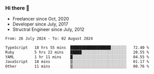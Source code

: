 ### Hi there 👋

- Freelancer since Oct, 2020
- Developer since July, 2017
- Structral Engineer since July, 2012

<!--START_SECTION:waka-->

```txt
From: 26 July 2024 - To: 02 August 2024

TypeScript   18 hrs 55 mins  ██████████████████░░░░░░░   72.40 %
Ruby         5 hrs 22 mins   █████░░░░░░░░░░░░░░░░░░░░   20.55 %
YAML         1 hr 11 mins    █░░░░░░░░░░░░░░░░░░░░░░░░   04.55 %
JavaScript   18 mins         ▒░░░░░░░░░░░░░░░░░░░░░░░░   01.17 %
Other        11 mins         ▒░░░░░░░░░░░░░░░░░░░░░░░░   00.76 %
```

<!--END_SECTION:waka-->
